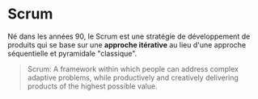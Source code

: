 # Scrum

Né dans les années 90, le Scrum est une stratégie de développement de produits qui se base sur une **approche itérative** au lieu d'une approche séquentielle et pyramidale "classique".

> Scrum: A framework within which people can address complex adaptive problems, while productively and creatively delivering products of the highest possible value.

